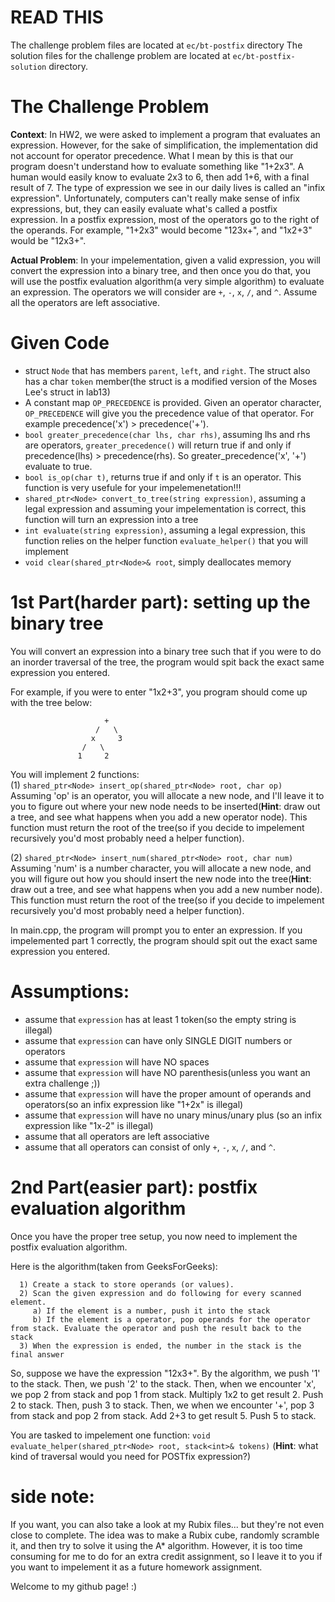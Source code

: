 # READ THIS

The challenge problem files are located at `ec/bt-postfix` directory
The solution files for the challenge problem are located at `ec/bt-postfix-solution` directory.

# The Challenge Problem
**Context**:
  In HW2, we were asked to implement a program that evaluates an expression. However, for the sake of simplification, the implementation did not account for operator precedence. What I mean by this is that our program doesn't understand how to evaluate something like "1+2x3". A human would easily know to evaluate 2x3 to 6, then add 1+6, with a final result of 7. 
  The type of expression we see in our daily lives is called an "infix expression". Unfortunately, computers can't really make sense of infix expressions, but, they can easily evaluate what's called a postfix expression. In a postfix expression, most of the operators go to the right of the operands. For example, "1+2x3" would become "123x+", and "1x2+3" would be "12x3+".
  
 **Actual Problem**:
  In your impelementation, given a valid expression, you will convert the expression into a binary tree, and then once you do that, you will use the postfix evaluation algorithm(a very simple algorithm) to evaluate an expression. The operators we will consider are `+`, `-`, `x`, `/`, and `^`. Assume all the operators are left associative. 

# Given Code
- struct `Node` that has members `parent`, `left`, and `right`. The struct also has a char `token` member(the struct is a modified version of the Moses Lee's struct in lab13)
- A constant map `OP_PRECEDENCE` is provided. Given an operator character, `OP_PRECEDENCE` will give you the precedence value of that operator. For example precedence('x') > precedence('+'). 
- `bool greater_precedence(char lhs, char rhs)`, assuming lhs and rhs are operators, `greater_precedence()` will return true if and only if precedence(lhs) > precedence(rhs). So greater_precedence('x', '+') evaluate to true.
- `bool is_op(char t)`, returns true if and only if `t` is an operator. This function is very usefule for your impelemenetation!!!
- `shared_ptr<Node> convert_to_tree(string expression)`, assuming a legal expression and assuming your impelementation is correct, this function will turn an expression into a tree
- `int evaluate(string expression)`, assuming a legal expression, this function relies on the helper function `evaluate_helper()` that you will implement
- `void clear(shared_ptr<Node>& root`, simply deallocates memory


# 1st Part(harder part): setting up the binary tree
  You will convert an expression into a binary tree such that if you were to do an inorder traversal of the tree, the program would spit back the exact same expression you entered. 

For example, if you were to enter "1x2+3", you program should come up with the tree below:
```
                     +
                   /   \ 
                  x     3
                /   \
               1     2
```
You will implement 2 functions:  
(1) `shared_ptr<Node> insert_op(shared_ptr<Node> root, char op)`
  Assuming 'op' is an operator, you will allocate a new node, and I'll leave it to you to figure out where your new node needs to be inserted(**Hint**: draw out a tree, and see what happens when you add a new operator node). This function must return the root of the tree(so if you decide to impelement recursively you'd most probably need a helper function).
  
(2) `shared_ptr<Node> insert_num(shared_ptr<Node> root, char num)`
  Assuming 'num' is a number character, you will allocate a new node, and you will figure out how you should insert the new node into the tree(**Hint**: draw out a tree, and see what happens when you add a new number node). This function must return the root of the tree(so if you decide to impelement recursively you'd most probably need a helper function).

In main.cpp, the program will prompt you to enter an expression. If you impelemented part 1 correctly, the program should spit out the exact same expression you entered. 

# Assumptions:
- assume that `expression` has at least 1 token(so the empty string is illegal)
- assume that `expression` can have only SINGLE DIGIT numbers or operators
- assume that `expression` will have NO spaces
- assume that `expression` will have NO parenthesis(unless you want an extra challenge ;))
- assume that `expression` will have the proper amount of operands and operators(so an infix expression like "1+2x" is illegal)
- assume that `expression` will have no unary minus/unary plus (so an infix expression like "1x-2" is illegal)
- assume that all operators are left associative
- assume that all operators can consist of only `+`, `-`, `x`, `/`, and `^`.

# 2nd Part(easier part): postfix evaluation algorithm
  Once you have the proper tree setup, you now need to implement the postfix evaluation algorithm. 
  
Here is the algorithm(taken from GeeksForGeeks):
```
  1) Create a stack to store operands (or values).
  2) Scan the given expression and do following for every scanned element.
     a) If the element is a number, push it into the stack
     b) If the element is a operator, pop operands for the operator from stack. Evaluate the operator and push the result back to the stack
  3) When the expression is ended, the number in the stack is the final answer
```
So, suppose we have the expression "12x3+". By the algorithm, we push '1' to the stack. Then, we push '2' to the stack. Then, when we encounter 'x', we pop 2 from stack and pop 1 from stack. Multiply 1x2 to get result 2. Push 2 to stack. Then, push 3 to stack. Then, we when we encounter '+', pop 3 from stack and pop 2 from stack. Add 2+3 to get result 5. Push 5 to stack. 

You are tasked to impelement one function:
`void evaluate_helper(shared_ptr<Node> root, stack<int>& tokens)`
(**Hint**: what kind of traversal would you need for POSTfix expression?)

# side note:
If you want, you can also take a look at my Rubix files... but they're not even close to complete. The idea was to make a Rubix cube, randomly scramble it, and then try to solve it using the A* algorithm. However, it is too time consuming for me to do for an extra credit assignment, so I leave it to you if you want to impelement it as a future homework assignment. 

Welcome to my github page! :)
